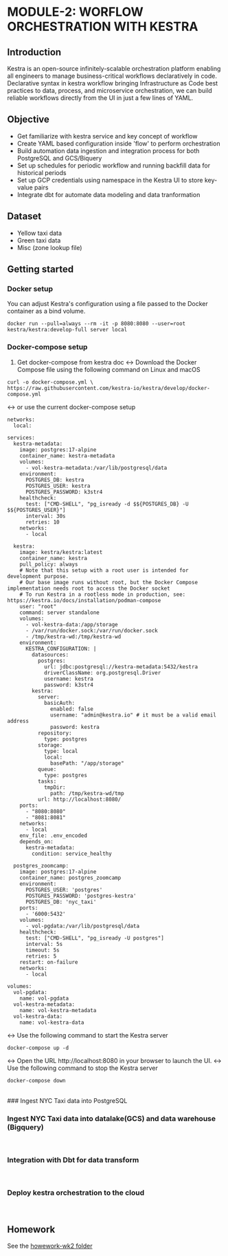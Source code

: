 # MODULE-2: WORFLOW ORCHESTRATION WITH KESTRA
## Introduction
Kestra is an open-source infinitely-scalable orchestration platform enabling all engineers to manage business-critical workflows declaratively in code. Declarative syntax in kestra workflow bringing Infrastructure as Code best practices to data, process, and microservice orchestration, we can build reliable workflows directly from the UI in just a few lines of YAML.

## Objective
- Get familiarize with kestra service and key concept of workflow
- Create YAML based configuration inside 'flow' to perform orchestration
- Build automation data ingestion and integration process for both PostgreSQL and GCS/Biquery
- Set up schedules for periodic workflow and running backfill data for historical periods
- Set up GCP credentials using namespace in the Kestra UI to store key-value pairs
- Integrate dbt for automate data modeling and data tranformation

## Dataset
- Yellow taxi data
- Green taxi data
- Misc (zone lookup file)

## Getting started
### Docker setup 
You can adjust Kestra's configuration using a file passed to the Docker container as a bind volume.
```
docker run --pull=always --rm -it -p 8080:8080 --user=root kestra/kestra:develop-full server local
```

### Docker-compose setup 
1) Get docker-compose from kestra doc
<-> Download the Docker Compose file using the following command on Linux and macOS
```
curl -o docker-compose.yml \
https://raw.githubusercontent.com/kestra-io/kestra/develop/docker-compose.yml
```
<-> or use the current docker-compose setup <br>
```
networks:
  local:

services:
  kestra-metadata:
    image: postgres:17-alpine
    container_name: kestra-metadata
    volumes:
      - vol-kestra-metadata:/var/lib/postgresql/data
    environment:
      POSTGRES_DB: kestra
      POSTGRES_USER: kestra
      POSTGRES_PASSWORD: k3str4
    healthcheck:
      test: ["CMD-SHELL", "pg_isready -d $${POSTGRES_DB} -U $${POSTGRES_USER}"]
      interval: 30s
      retries: 10
    networks:
      - local

  kestra:
    image: kestra/kestra:latest
    container_name: kestra    
    pull_policy: always
    # Note that this setup with a root user is intended for development purpose.
    # Our base image runs without root, but the Docker Compose implementation needs root to access the Docker socket
    # To run Kestra in a rootless mode in production, see: https://kestra.io/docs/installation/podman-compose
    user: "root"
    command: server standalone
    volumes:
      - vol-kestra-data:/app/storage
      - /var/run/docker.sock:/var/run/docker.sock
      - /tmp/kestra-wd:/tmp/kestra-wd
    environment:
      KESTRA_CONFIGURATION: |
        datasources:
          postgres:
            url: jdbc:postgresql://kestra-metadata:5432/kestra
            driverClassName: org.postgresql.Driver
            username: kestra
            password: k3str4
        kestra:
          server:
            basicAuth:
              enabled: false
              username: "admin@kestra.io" # it must be a valid email address
              password: kestra
          repository:
            type: postgres
          storage:
            type: local
            local:
              basePath: "/app/storage"
          queue:
            type: postgres
          tasks:
            tmpDir:
              path: /tmp/kestra-wd/tmp
          url: http://localhost:8080/
    ports:
      - "8080:8080"
      - "8081:8081"
    networks:
      - local
    env_file: .env_encoded
    depends_on:
      kestra-metadata:
        condition: service_healthy

  postgres_zoomcamp:
    image: postgres:17-alpine
    container_name: postgres_zoomcamp
    environment:
      POSTGRES_USER: 'postgres'
      POSTGRES_PASSWORD: 'postgres-kestra'
      POSTGRES_DB: 'nyc_taxi'
    ports:
      - '6000:5432'
    volumes:
      - vol-pgdata:/var/lib/postgresql/data
    healthcheck:
      test: ["CMD-SHELL", "pg_isready -U postgres"]
      interval: 5s
      timeout: 5s
      retries: 5
    restart: on-failure
    networks:
      - local

volumes:
  vol-pgdata:
    name: vol-pgdata
  vol-kestra-metadata:
    name: vol-kestra-metadata
  vol-kestra-data:
    name: vol-kestra-data
```
<-> Use the following command to start the Kestra server<br>
```
docker-compose up -d
```
<-> Open the URL http://localhost:8080 in your browser to launch the UI.
<-> Use the following command to stop the Kestra server
```
docker-compose down
```
<br>
### Ingest NYC Taxi data into PostgreSQL
<comming soon><br>

### Ingest NYC Taxi data into datalake(GCS) and data warehouse (Bigquery)
<comming soon><br>

### Integration with Dbt for data transform
<comming soon><br>

### Deploy kestra orchestration to the cloud
<comming soon><br>

## Homework 
See the [howework-wk2 folder](https://github.com/abliskan/DE-ZoomCamp/blob/main/Week-2/howework-wk2/Readme.md)
